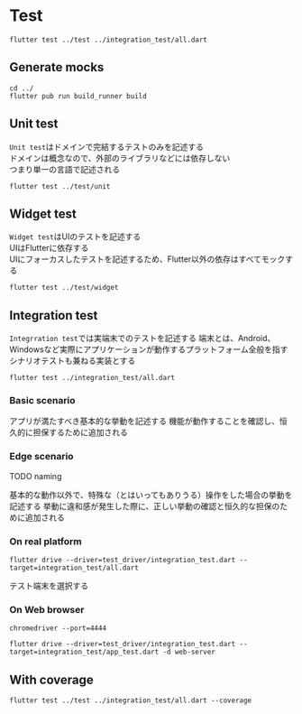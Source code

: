 # Test

```shell
flutter test ../test ../integration_test/all.dart
```

## Generate mocks

```shell
cd ../
flutter pub run build_runner build
```

## Unit test

`Unit test`はドメインで完結するテストのみを記述する  
ドメインは概念なので、外部のライブラリなどには依存しない  
つまり単一の言語で記述される

```shell
flutter test ../test/unit
```

## Widget test

`Widget test`はUIのテストを記述する  
UIはFlutterに依存する  
UIにフォーカスしたテストを記述するため、Flutter以外の依存はすべてモックする

```shell
flutter test ../test/widget
```

## Integration test

`Integrration test`では実端末でのテストを記述する
端末とは、Android、Windowsなど実際にアプリケーションが動作するプラットフォーム全般を指す
シナリオテストも兼ねる実装とする

```shell
flutter test ../integration_test/all.dart
```

### Basic scenario

アプリが満たすべき基本的な挙動を記述する
機能が動作することを確認し、恒久的に担保するために追加される

### Edge scenario

TODO naming

基本的な動作以外で、特殊な（とはいってもありうる）操作をした場合の挙動を記述する
挙動に違和感が発生した際に、正しい挙動の確認と恒久的な担保のために追加される

### On real platform

```shell
flutter drive --driver=test_driver/integration_test.dart --target=integration_test/all.dart
```

テスト端末を選択する

### On Web browser

```shell
chromedriver --port=4444
```

```shell
flutter drive --driver=test_driver/integration_test.dart --target=integration_test/app_test.dart -d web-server
```

## With coverage

```shell
flutter test ../test ../integration_test/all.dart --coverage
```